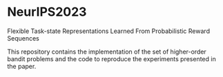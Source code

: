 # NeurIPS2023
Flexible Task-state Representations Learned From Probabilistic Reward Sequences

This repository contains the implementation of the 
set of higher-order bandit problems and the code to reproduce the experiments
presented in the paper.
